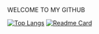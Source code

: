 WELCOME TO MY GITHUB

[![Top Langs](https://github-readme-stats.vercel.app/api/top-langs/?username=jumalley&custom_title=Dev💻&theme=radial)](https://github.com/jumalley)
[![Readme Card](https://github-readme-stats.vercel.app/api/pin/?username=jumalley&repo=test&theme=radial)](https://github.com/jumalley)
